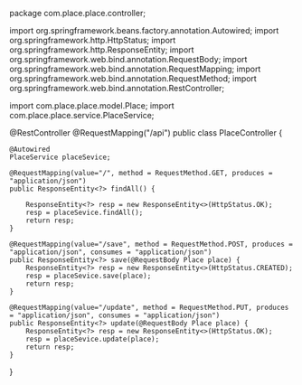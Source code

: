 package com.place.place.controller;

import org.springframework.beans.factory.annotation.Autowired;
import org.springframework.http.HttpStatus;
import org.springframework.http.ResponseEntity;
import org.springframework.web.bind.annotation.RequestBody;
import org.springframework.web.bind.annotation.RequestMapping;
import org.springframework.web.bind.annotation.RequestMethod;
import org.springframework.web.bind.annotation.RestController;

import com.place.place.model.Place;
import com.place.place.service.PlaceService;

@RestController
@RequestMapping("/api")
public class PlaceController {
	
	@Autowired
	PlaceService placeSevice;
	
	@RequestMapping(value="/", method = RequestMethod.GET, produces = "application/json")
	public ResponseEntity<?> findAll() {
		
		ResponseEntity<?> resp = new ResponseEntity<>(HttpStatus.OK);
		resp = placeSevice.findAll();
		return resp;
	}
	
	@RequestMapping(value="/save", method = RequestMethod.POST, produces = "application/json", consumes = "application/json")
	public ResponseEntity<?> save(@RequestBody Place place) {
		ResponseEntity<?> resp = new ResponseEntity<>(HttpStatus.CREATED);
		resp = placeSevice.save(place);
		return resp;
	}
	
	@RequestMapping(value="/update", method = RequestMethod.PUT, produces = "application/json", consumes = "application/json")
	public ResponseEntity<?> update(@RequestBody Place place) {
		ResponseEntity<?> resp = new ResponseEntity<>(HttpStatus.OK);
		resp = placeSevice.update(place);
		return resp;
	}
	
}
